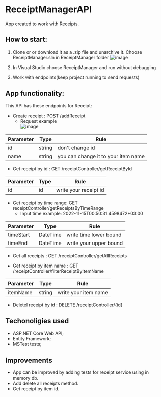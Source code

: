 # ReceiptManagerAPI
 
App created to work with Receipts. <br>
## How to start: 
1) Clone or or download it as a .zip file and unarchive it. Choose ReceiptManager.sln in ReceiptManager folder
![image](https://user-images.githubusercontent.com/108615436/201790907-ae41c018-5bf6-4bf3-8862-d12932f23629.png)

2) In Visual Studio choose ReceiptManager and run without debugging
3) Work with endpoints(keep project running to send requests)
## App functionality: <br>
 This API has these endpoints for Receipt:
  * Create receipt : POST /addReceipt<br>
     * Request example<br>
   ![image](https://user-images.githubusercontent.com/108615436/201788562-ab1afeaf-7819-49ee-8fdb-3064ed24c088.png)

 | Parameter      | Type          | Rule                               |
 | -------------  | ------------- | -----------------------------------|
 | id             | string        | don't change id                    |
 | name           | string        |you can change it to your item name |

 * Get receipt by id : GET /receiptController/getReceiptById<br>
 
 | Parameter      | Type          | Rule                               |
 | -------------  | ------------- | -----------------------------------|
 | id             | id        | write your receipt id                    |
 
  * Get receipt by time range: GET receiptController/getReceiptsByTimeRange<br>
    * Input time example:  2022-11-15T00:50:31.4598472+03:00
   
 | Parameter      | Type          | Rule                               |
 | -------------  | ------------- | -----------------------------------|
 | timeStart           | DateTime       | write time lower bound               |     
  | timeEnd            | DateTime        | write your upper bound               |   
  
  * Get all receipts : GET /receiptController/getAllReceipts<br>

 * Get receipt by item name : GET /receiptController/filterReceiptByItemName<br>
 
 | Parameter      | Type          | Rule                               |
 | -------------  | ------------- | -----------------------------------|
 | itemName             | string        | write your item name                    |
 
 * Deletel receipt by id : DELETE /receiptController/{id}<br>
 ## Techonoligies used
 * ASP.NET Core Web API;
* Entity Framework;
* MSTest tests;
 ## Improvements
 * App can be improved by adding tests for receipt service using in memory db.<br>
 * Add delete all receipts method. <br>
 * Get receipt by item id. <br>


